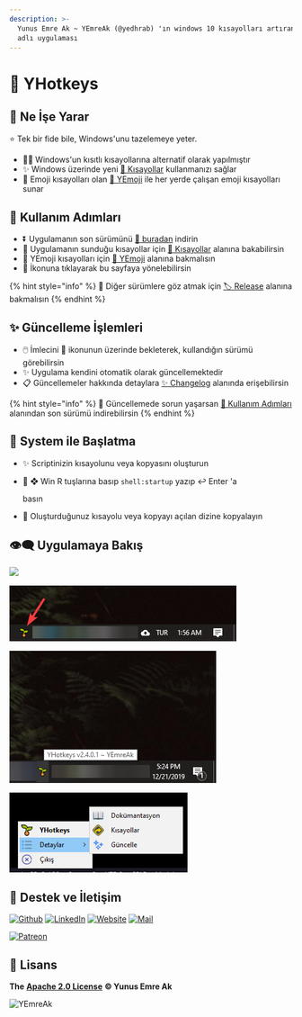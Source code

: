 ```yaml
---
description: >-
  Yunus Emre Ak ~ YEmreAk (@yedhrab) 'ın windows 10 kısayolları artıran YHotkeys
  adlı uygulaması
---
```


# 🌱 YHotkeys

## 🔰 Ne İşe Yarar

⭐ Tek bir fide bile, Windows'unu tazelemeye yeter.

* 👮‍♂️ Windows'un kısıtlı kısayollarına alternatif olarak yapılmıştır
* ✨ Windows üzerinde yeni [💞 Kısayollar](kisayollar/) kullanmanızı sağlar
* 🥰 Emoji kısayolları olan [🚀 YEmoji](yemoji.md) ile her yerde çalışan emoji kısayolları sunar

## 👣 Kullanım Adımları

* ⏬ Uygulamanın son sürümünü [🔗 buradan](https://github.com/yedhrab/YHotkeys/releases/latest) indirin
* 👀 Uygulamanın sunduğu kısayollar için [💞 Kısayollar](./#kisayollar) alanına bakabilirsin
* 🥰  YEmoji kısayolları için [🚀 YEmoji](yemoji.md) alanına bakmalısın
* 🌱 İkonuna tıklayarak bu sayfaya yönelebilirsin

{% hint style="info" %}
👀 Diğer sürümlere göz atmak için [🏷️ Release](https://github.com/yedhrab/YHotkeys/releases) alanına bakmalısın
{% endhint %}

## ✨ Güncelleme İşlemleri

* 🖱️ İmlecini 🌱 ikonunun üzerinde bekleterek, kullandığın sürümü görebilirsin
* ✨ Uygulama kendini otomatik olarak güncellemektedir
* 📋 Güncellemeler hakkında detaylara [✨ Changelog](changelog.md) alanında erişebilirsin

{% hint style="info" %}
📢 Güncellemede sorun yaşarsan [👣 Kullanım Adımları](./#kullanim-adimlari) alanından son sürümü indirebilirsin
{% endhint %}

## 🚩 System ile Başlatma

* ✨ Scriptinizin kısayolunu veya kopyasını oluşturun
* 🎌 ❖ Win R tuşlarına basıp `shell:startup` yazıp  ↩ Enter 'a

  basın

* 🚙 Oluşturduğunuz kısayolu veya kopyayı açılan dizine kopyalayın

## 👁‍🗨 Uygulamaya Bakış

![](.gitbook/assets/usage.gif)

![](.gitbook/assets/tray_icon.png)

![](.gitbook/assets/hover_version.png)

![](.gitbook/assets/tray_menu.png)

## 💖 Destek ve İletişim

​[​![Github](https://drive.google.com/uc?id=1PzkuWOoBNMg0uOMmqwHtVoYt0WCqi-O5)​](https://github.com/yedhrab) [​![LinkedIn](https://drive.google.com/uc?id=1hvdil0ZHVEzekQ4AYELdnPOqzunKpnzJ)​](https://www.linkedin.com/in/yemreak/) [​![Website](https://drive.google.com/uc?id=1wR8Ph0FBs36ZJl0Ud-HkS0LZ9b66JBqJ)​](https://yemreak.com/) [​![Mail](https://drive.google.com/uc?id=142rP0hbrnY8T9kj_84_r7WxPG1hzWEcN)​](mailto::yedhrab@gmail.com?subject=YHotkeys%20%7C%20Github)​

​[​![Patreon](https://drive.google.com/uc?id=11YmCRmySX7v7QDFS62ST2JZuE70RFjDG)](https://www.patreon.com/yemreak/)

## 🔏 Lisans

**The** [**Apache 2.0 License**](https://choosealicense.com/licenses/apache-2.0/) **©️ Yunus Emre Ak**

![YEmreAk](https://drive.google.com/uc?id=1Wd_YLVOkAhXPVqFMx_aZyFvyTy_88H-Z)


